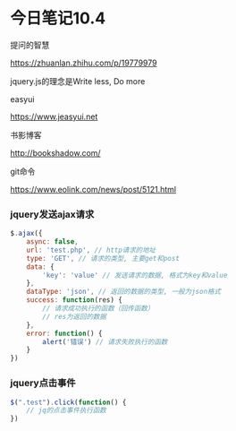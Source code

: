# 今日笔记10.4

提问的智慧

https://zhuanlan.zhihu.com/p/19779979



jquery.js的理念是Write less, Do more



easyui

https://www.jeasyui.net



书影博客

http://bookshadow.com/



git命令

https://www.eolink.com/news/post/5121.html



### jquery发送ajax请求

```js
$.ajax({
    async: false,
    url: 'test.php', // http请求的地址
    type: 'GET', // 请求的类型, 主要get和post
    data: {
    	'key': 'value' // 发送请求的数据, 格式为key和value
	},
    dataType: 'json', // 返回的数据的类型, 一般为json格式
    success: function(res) {
        // 请求成功执行的函数（回传函数）
        // res为返回的数据
    },
    error: function() {
        alert('错误') // 请求失败执行的函数
    }
})
```

### jquery点击事件

```js
$(".test").click(function() {
    // jq的点击事件执行函数
})
```

